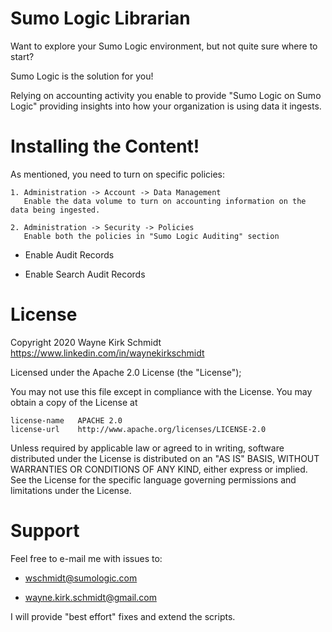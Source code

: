 Sumo Logic Librarian
====================

Want to explore your Sumo Logic environment, but not quite sure where to start? 

Sumo Logic is the solution for you!

Relying on accounting activity you enable to provide "Sumo Logic on Sumo Logic" 
providing insights into how your organization is using data it ingests.

Installing the Content!
=======================

As mentioned, you need to turn on specific policies:

    1. Administration -> Account -> Data Management
       Enable the data volume to turn on accounting information on the data being ingested.

    2. Administration -> Security -> Policies
       Enable both the policies in "Sumo Logic Auditing" section
    
*   Enable Audit Records

*   Enable Search Audit Records

License
=======

Copyright 2020 Wayne Kirk Schmidt
https://www.linkedin.com/in/waynekirkschmidt

Licensed under the Apache 2.0 License (the "License");

You may not use this file except in compliance with the License.
You may obtain a copy of the License at

    license-name   APACHE 2.0
    license-url    http://www.apache.org/licenses/LICENSE-2.0

Unless required by applicable law or agreed to in writing, software
distributed under the License is distributed on an "AS IS" BASIS,
WITHOUT WARRANTIES OR CONDITIONS OF ANY KIND, either express or implied.
See the License for the specific language governing permissions and
limitations under the License.

Support
=======

Feel free to e-mail me with issues to: 

+    wschmidt@sumologic.com

+    wayne.kirk.schmidt@gmail.com

I will provide "best effort" fixes and extend the scripts.
